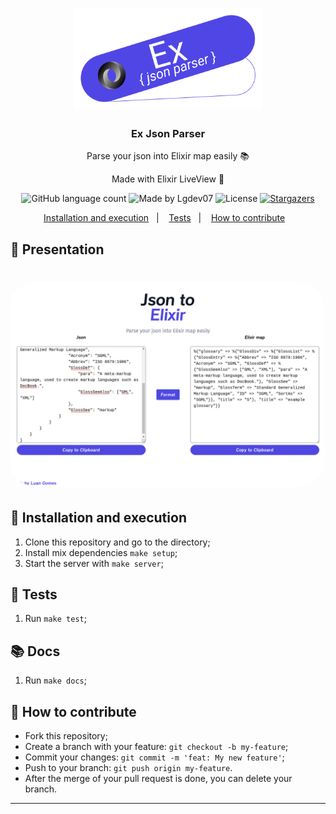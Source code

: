 <h1 align="center">
      <img alt="Ex Json Parser" title="Ex Json Parser" src=".github/logo.png" width="300px" />
</h1>

<h3 align="center">
  Ex Json Parser
</h3>

<p align="center">Parse your json into Elixir map easily 📚</p>
<p align="center">Made with Elixir LiveView 🚀</p>

<p align="center">
  <img alt="GitHub language count" src="https://img.shields.io/github/languages/count/Lgdev07/ex_json_parser?color=%2304D361">

  <img alt="Made by Lgdev07" src="https://img.shields.io/badge/made%20by-Lgdev07-%2304D361">

  <img alt="License" src="https://img.shields.io/badge/license-MIT-%2304D361">

  <a href="https://github.com/Lgdev07/ex_json_parser/stargazers">
    <img alt="Stargazers" src="https://img.shields.io/github/stars/Lgdev07/ex_json_parser?style=social">
  </a>
</p>

<p align="center">
  <a href="#-installation-and-execution">Installation and execution</a>&nbsp;&nbsp;&nbsp;|&nbsp;&nbsp;&nbsp;
  <a href="#-tests">Tests</a>&nbsp;&nbsp;&nbsp;|&nbsp;&nbsp;&nbsp;
  <a href="#-how-to-contribute">How to contribute</a>&nbsp;&nbsp;&nbsp;
</p>


## 🎉 Presentation

<h1 align="left">
  <img style="border-radius: 10%;"src=".github/presentation.png" width="500" />
</h1>

## 🚀 Installation and execution

1. Clone this repository and go to the directory;
2. Install mix dependencies `make setup`;
3. Start the server with `make server`;

## 🧪 Tests

1. Run `make test`;

## 📚 Docs

1. Run `make docs`;

## 🤔 How to contribute

- Fork this repository;
- Create a branch with your feature: `git checkout -b my-feature`;
- Commit your changes: `git commit -m 'feat: My new feature'`;
- Push to your branch: `git push origin my-feature`.
- After the merge of your pull request is done, you can delete your branch.

---
